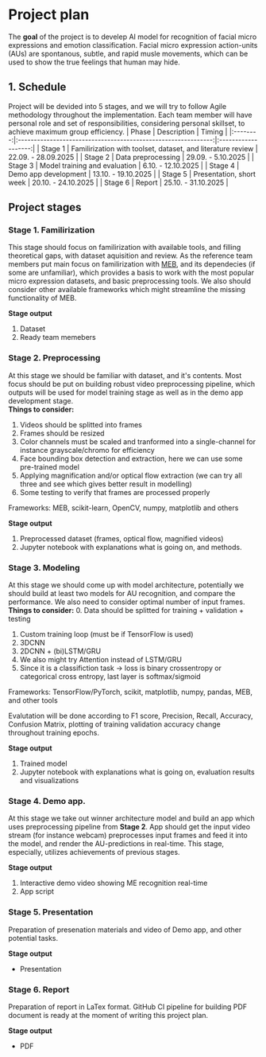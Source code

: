 # Project plan
The **goal** of the project is to develep AI model for recognition of facial micro expressions and emotion classification. Facial micro expression action-units (AUs) are spontanous, subtle, and rapid musle movements, which can be used to show the true feelings that human may hide.   
## 1. Schedule
Project will be devided into 5 stages, and we will try to follow Agile methodology throughout the implementation. Each team member will have personal role and set of responsibilities, considering personal skillset, to achieve maximum group efficiency.
| Phase    | Description                                                   | Timing              |
|:--------:|:-------------------------------------------------------------:|:-------------------:|
| Stage 1  |  Familirization with toolset, dataset, and literature review  | 22.09. - 28.09.2025 |
| Stage 2  |  Data preprocessing                                           | 29.09. - 5.10.2025  |
| Stage 3  |  Model training and evaluation                                | 6.10. - 12.10.2025  |
| Stage 4  |  Demo app development                                         | 13.10. - 19.10.2025 |
| Stage 5  |  Presentation, short week                                     | 20.10. - 24.10.2025 |
| Stage 6  |  Report                                                       | 25.10. - 31.10.2025 |
## Project stages

### Stage 1. Familirization
This stage should focus on familirization with available tools, and filling theoretical gaps, with dataset aquisition and review. As the reference team members put main focus on familirization with [MEB](https://github.com/tvaranka/meb), and its dependecies (if some are unfamiliar), which provides a basis to work with the most popular micro expression datasets, and basic preprocessing tools. We also should consider other available frameworks which might streamline the missing functionality of MEB.  

**Stage output**  
1. Dataset
2. Ready team memebers

### Stage 2. Preprocessing
At this stage we should be familiar with dataset, and it's contents. Most focus should be put on building robust video preprocessing pipeline, which outputs will be used for model training stage as well as in the demo app development stage.  
**Things to consider:** 
1.  Videos should be splitted into frames
2.  Frames should be resized
3.  Color channels must be scaled and tranformed into a single-channel for instance grayscale/chromo for efficiency
4.  Face bounding box detection and extraction, here we can use some pre-trained model
5.  Applying magnification and/or optical flow extraction (we can try all three and see which gives better result in modelling)
6.  Some testing to verify that frames are processed properly  

Frameworks: MEB, scikit-learn, OpenCV, numpy, matplotlib and others  

**Stage output**

1. Preprocessed dataset (frames, optical flow, magnified videos)
2. Jupyter notebook with explanations what is going on, and methods.

### Stage 3. Modeling
At this stage we should come up with model architecture, potentially we should build at least two models for AU recognition, and compare the performance. We also need to consider optimal number of input frames.
**Things to consider:**
0. Data should be splitted for training + validation + testing
1. Custom training loop (must be if TensorFlow is used)
2. 3DCNN
3. 2DCNN + (bi)LSTM/GRU
4. We also might try Attention instead of LSTM/GRU
5. Since it is a classifiction task -> loss is binary crossentropy or categorical cross entropy, last layer is softmax/sigmoid  

Frameworks: TensorFlow/PyTorch, scikit, matplotlib, numpy, pandas, MEB, and other tools  

Evalutation will be done according to F1 score, Precision, Recall, Accuracy, Confusion Matrix, plotting of training validation accuracy change throughout training epochs.  

**Stage output**

1. Trained model
2. Jupyter notebook with explanations what is going on, evaluation results and visualizations

### Stage 4. Demo app.
At this stage we take out winner architecture model and build an app which uses preprocessing pipeline from **Stage 2**. App should get the input video stream (for instance webcam) preprocesses input frames and feed it into the model, and render the AU-predictions in real-time. This stage, especially, utilizes achievements of previous stages.  

**Stage output**
1. Interactive demo video showing ME recognition real-time
2. App script

### Stage 5. Presentation
Preparation of presenation materials and video of Demo app, and other potential tasks.

**Stage output**
 * Presentation

### Stage 6. Report
Preparation of report in LaTex format. GitHub CI pipeline for building PDF document is ready at the moment of writing this project plan.

**Stage output**
 * PDF











